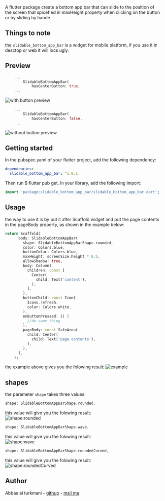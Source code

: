 <!--
This README describes the package. If you publish this package to pub.dev,
this README's contents appear on the landing page for your package.

For information about how to write a good package README, see the guide for
[writing package pages](https://dart.dev/guides/libraries/writing-package-pages).

For general information about developing packages, see the Dart guide for
[creating packages](https://dart.dev/guides/libraries/create-library-packages)
and the Flutter guide for
[developing packages and plugins](https://flutter.dev/developing-packages).
-->

A flutter package create a bottom app bar that can slide to the position of the screen that spicefied in maxHeight property when clicking on the button or by sliding by hande.

## Things to note

the `slidable_bottom_app_bar` is a widget for mobile platform, if you use it in desctop or web it will locs ugly.

## Preview

```dart
    ...
        SlidableBottomAppBar(
            hasCenterButton: true,
    ...
```

![with button preview](https://user-images.githubusercontent.com/77194041/201508217-b6dd5b9d-0838-4b07-ab94-6aa14a506aed.gif)

```dart
    ...
        SlidableBottomAppBar(
            hasCenterButton: false,
    ...
```

![without button preview](https://user-images.githubusercontent.com/77194041/201508220-efd5c720-43c1-46cd-b149-386a97b20d26.gif)

## Getting started

In the pubspec.yaml of your flutter project, add the following dependency:

```yaml
dependencies:
  slidable_bottom_app_bar: ^1.0.1
```

Then run $ flutter pub get. In your library, add the following import:

```dart
import 'package:slidable_bottom_app_bar/slidable_bottom_app_bar.dart';
```

## Usage

the way to use it is by put it after Scaffold widget and put the page contents in the pageBody property, as shown in the example below:

```dart
return Scaffold(
      body: SlidableBottomAppBar(
        shape: SlidableBottomAppBarShape.rounded,
        color: Colors.blue,
        buttonColor: Colors.blue,
        maxHeight: screenSize.height * 0.5,
        allowShadow: true,
        body: Column(
          children: const [
            Center(
              child: Text('content'),
            ),
          ],
        ),
        buttonChild: const Icon(
          Icons.refresh,
          color: Colors.white,
        ),
        onButtonPressed: () {
          //do some thing
        },
        pageBody: const SafeArea(
          child: Center(
            child: Text('page contents'),
          ),
        ),
      ),
    );
```

the example above gives you the folowing result:
![example](https://user-images.githubusercontent.com/77194041/201508935-333aa7db-d9bf-43b2-a1d8-0a372564d8c8.gif)

## shapes

the parameter `shape` takes three values:

```dart
shape: SlidableBottomAppBarShape.rounded,
```

this value will give you the folowing result:<br />
![shape:rounded](https://user-images.githubusercontent.com/77194041/201509750-569b1f77-4f04-4571-9b5a-9e5df14b1ccd.jpg)

```dart
shape: SlidableBottomAppBarShape.wave,
```

this value will give you the folowing result:<br />
![shape:wave](https://user-images.githubusercontent.com/77194041/201510223-9171ae49-5535-4fab-ba7e-14558cf2ac5c.jpg)

```dart
shape: SlidableBottomAppBarShape.roundedCurved,
```

this value will give you the folowing result:<br />
![shape:roundedCurved](https://user-images.githubusercontent.com/77194041/201509973-0afef566-7def-44fa-9a74-06ab296a39bc.jpg)

## Author

Abbas al turkmani - [githup](https://github.com/abbas-al-turkmani) - [mail me](abbas.az408@gmail.com)
